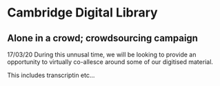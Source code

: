 # Cambridge Digital Library
## Alone in a crowd; crowdsourcing campaign

17/03/20
During this unnusal time, we will be looking to provide an opportunity to virtually co-allesce around some of our digitised material. 

This includes transcriptin etc...
